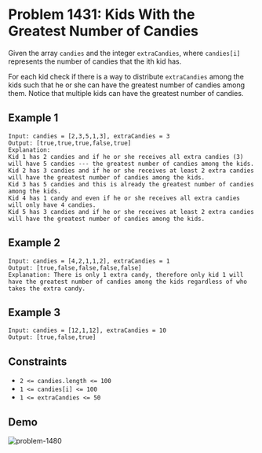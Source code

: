 # Problem 1431: Kids With the Greatest Number of Candies

Given the array `candies` and the integer `extraCandies`, where `candies[i]` represents the number of candies that the ith kid has.

For each kid check if there is a way to distribute `extraCandies` among the kids such that he or she can have the greatest number of candies among them. Notice that multiple kids can have the greatest number of candies.

## Example 1

```
Input: candies = [2,3,5,1,3], extraCandies = 3
Output: [true,true,true,false,true]
Explanation:
Kid 1 has 2 candies and if he or she receives all extra candies (3) will have 5 candies --- the greatest number of candies among the kids.
Kid 2 has 3 candies and if he or she receives at least 2 extra candies will have the greatest number of candies among the kids.
Kid 3 has 5 candies and this is already the greatest number of candies among the kids.
Kid 4 has 1 candy and even if he or she receives all extra candies will only have 4 candies.
Kid 5 has 3 candies and if he or she receives at least 2 extra candies will have the greatest number of candies among the kids.
```

## Example 2

```
Input: candies = [4,2,1,1,2], extraCandies = 1
Output: [true,false,false,false,false]
Explanation: There is only 1 extra candy, therefore only kid 1 will have the greatest number of candies among the kids regardless of who takes the extra candy.
```

## Example 3

```
Input: candies = [12,1,12], extraCandies = 10
Output: [true,false,true]
```

## Constraints
- `2 <= candies.length <= 100`
- `1 <= candies[i] <= 100`
- `1 <= extraCandies <= 50`

## Demo

![problem-1480](./problem-1480.gif)
